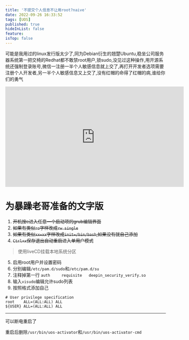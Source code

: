 ```yaml
---
title: '不提交个人信息不让用root?naive'
date: 2022-09-26 16:33:52
tags: [UOS]
published: true
hideInList: false
feature: 
isTop: false
---
```


可能是我用过的linux发行版太少了,同为Debian衍生的翘楚Ubuntu,稳坐公司服务器系统第一把交椅的Redhat都不敢禁root用户,锁sudo,没见过这种操作,用开源系统还强制登录账号,微信一注册一半个人敏感信息就上交了,再打开开发者选项需要注册个人开发者,另一半个人敏感信息又上交了,没有红帽的命得了红帽的病,谁给你们的勇气

<iframe width="560" height="315" src="https://www.youtube.com/embed/vUPH_5qyBwQ" title="YouTube video player" frameborder="0" allow="accelerometer; autoplay; clipboard-write; encrypted-media; gyroscope; picture-in-picture" allowfullscreen></iframe>

# 为暴躁老哥准备的文字版
1. ~~开机按e进入任意一个启动项的grub编辑界面~~
2. ~~如果有类似`ro`字样改成`rw single`~~
3. ~~如果有类似`xx=xx`字样改成`init=/bin/bash`,如果没有就自己添加~~
4. ~~`Ctrl+x`保存退出自动重启进入单用户模式~~
>使用liveCD挂载本地系统分区

5. 启用root用户并设置密码
6. 分别编辑`/etc/pam.d/sudo`和`/etc/pam.d/su`
7. 注释掉第一行 `auth		requisite	deepin_security_verify.so`
8. 输入`visudo`编辑允许sudo列表
9. 按照格式添加自己

```
# User privilege specification
root	ALL=(ALL:ALL) ALL
${USER}	ALL=(ALL:ALL) ALL
```
----
可以断电重启了

重启后删除`/usr/bin/uos-activator`和`/usr/bin/uos-activator-cmd`
